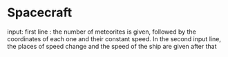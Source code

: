 # Spacecraft
input: first line :  the number of meteorites is given, followed by the coordinates of each one and their constant speed. In the second input line, the places of speed change and the speed of the ship are given after that
